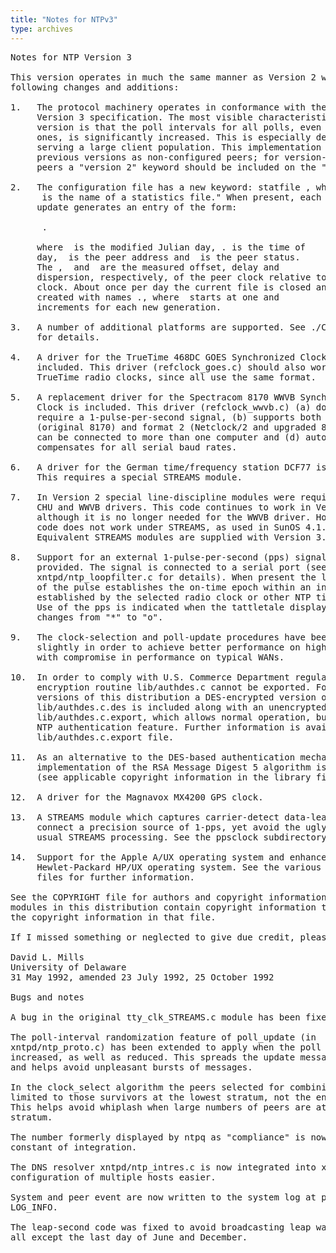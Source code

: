 ```yaml
---
title: "Notes for NTPv3"
type: archives
---
```


<pre>Notes for NTP Version 3

This version operates in much the same manner as Version 2 with the
following changes and additions:

1.   The protocol machinery operates in conformance with the RFC1305 NTP
     Version 3 specification. The most visible characteristic of this
     version is that the poll intervals for all polls, even selected
     ones, is significantly increased. This is especially desirable when
     serving a large client population. This implementation supports
     previous versions as non-configured peers; for version-2 configured
     peers a "version 2" keyword should be included on the "peer" line.

2.   The configuration file has a new keyword: statfile <file>, where
     <file> is the name of a statistics file." When present, each clock
     update generates an entry of the form:

     <day> <sec>.<frac> <addr> <status> <offset> <delay> <disp>

     where <day> is the modified Julian day, <sec>.<frac> is the time of
     day, <addr> is the peer address and <status> is the peer status.
     The <offset>, <delay> and <disp> are the measured offset, delay and
     dispersion, respectively, of the peer clock relative to the local
     clock. About once per day the current file is closed and a new one
     created with names <file>.<gen>, where <gen> starts at one and
     increments for each new generation.

3.   A number of additional platforms are supported. See ./Config file
     for details.

4.   A driver for the TrueTime 468DC GOES Synchronized Clock is
     included. This driver (refclock_goes.c) should also work for other
     TrueTime radio clocks, since all use the same format.

5.   A replacement driver for the Spectracom 8170 WWVB Synchronized
     Clock is included. This driver (refclock_wwvb.c) (a) does not
     require a 1-pulse-per-second signal, (b) supports both format 0
     (original 8170) and format 2 (Netclock/2 and upgraded 8170), (c)
     can be connected to more than one computer and (d) automatically
     compensates for all serial baud rates.

6.   A driver for the German time/frequency station DCF77 is included.
     This requires a special STREAMS module.

7.   In Version 2 special line-discipline modules were required for the
     CHU and WWVB drivers. This code continues to work in Version 3,
     although it is no longer needed for the WWVB driver. However, this
     code does not work under STREAMS, as used in SunOS 4.1.1.
     Equivalent STREAMS modules are supplied with Version 3.

8.   Support for an external 1-pulse-per-second (pps) signal is
     provided. The signal is connected to a serial port (see
     xntpd/ntp_loopfilter.c for details). When present the leading edge
     of the pulse establishes the on-time epoch within an interval
     established by the selected radio clock or other NTP time server.
     Use of the pps is indicated when the tattletale displayed by ntpq
     changes from "*" to "o".

9.   The clock-selection and poll-update procedures have been modified
     slightly in order to achieve better performance on high speed LANs
     with compromise in performance on typical WANs.

10.  In order to comply with U.S. Commerce Department regulations, the DES
     encryption routine lib/authdes.c cannot be exported. For exportable
     versions of this distribution a DES-encrypted version of this routine
     lib/authdes.c.des is included along with an unencrypted version
     lib/authdes.c.export, which allows normal operation, but without the
     NTP authentication feature. Further information is available in the
     lib/authdes.c.export file.

11.  As an alternative to the DES-based authentication mechanism, an
     implementation of the RSA Message Digest 5 algorithm is provided.
     (see applicable copyright information in the library files).

12.  A driver for the Magnavox MX4200 GPS clock.

13.  A STREAMS module which captures carrier-detect data-lead transitions to
     connect a precision source of 1-pps, yet avoid the ugly overhead in the
     usual STREAMS processing. See the ppsclock subdirectory.

14.  Support for the Apple A/UX operating system and enhanced support for the
     Hewlet-Packard HP/UX operating system. See the various README and Config
     files for further information. 

See the COPYRIGHT file for authors and copyright information. Note that some
modules in this distribution contain copyright information that supersedes
the copyright information in that file.

If I missed something or neglected to give due credit, please advise.

David L. Mills
University of Delaware
31 May 1992, amended 23 July 1992, 25 October 1992

Bugs and notes

A bug in the original tty_clk_STREAMS.c module has been fixed.

The poll-interval randomization feature of poll_update (in
xntpd/ntp_proto.c) has been extended to apply when the poll interval is
increased, as well as reduced. This spreads the update messages in time
and helps avoid unpleasant bursts of messages.

In the clock_select algorithm the peers selected for combining are
limited to those survivors at the lowest stratum, not the entire list.
This helps avoid whiplash when large numbers of peers are at the same
stratum.

The number formerly displayed by ntpq as "compliance" is now the time
constant of integration.

The DNS resolver xntpd/ntp_intres.c is now integrated into xntpd, making
configuration of multiple hosts easier.

System and peer event are now written to the system log at priority
LOG_INFO.

The leap-second code was fixed to avoid broadcasting leap warnings on
all except the last day of June and December.

</pre>
